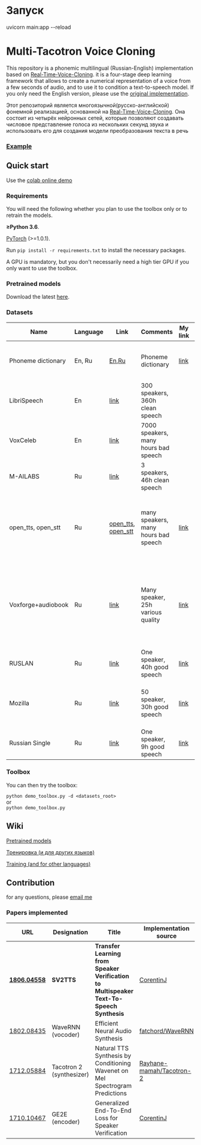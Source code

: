 # Запуск
uvicorn main:app --reload

# Multi-Tacotron Voice Cloning
This repository is a phonemic multilingual (Russian-English) implementation based on [Real-Time-Voice-Cloning](https://github.com/CorentinJ/Real-Time-Voice-Cloning). it is a four-stage deep learning framework that allows to create a numerical representation of a voice from a few seconds of audio, and to use it to condition a text-to-speech model. If you only need the English version, please use the [original implementation](https://github.com/CorentinJ/Real-Time-Voice-Cloning).

Этот репозиторий является многоязычной(русско-английской) фонемной реализацией, основанной на [Real-Time-Voice-Cloning](https://github.com/CorentinJ/Real-Time-Voice-Cloning). Она состоит из четырёх нейронных сетей, которые позволяют создавать числовое представление голоса из нескольких секунд звука и использовать его для создания модели преобразования текста в речь

### [Example](https://soundcloud.com/fn5va3vghrkh/sets/multi-tacotron)

## Quick start
Use the [colab online demo](https://colab.research.google.com/github/vlomme/Multi-Tacotron-Voice-Cloning/blob/master/Multi_Tacotron_Voice_Cloning.ipynb)

### Requirements
You will need the following whether you plan to use the toolbox only or to retrain the models.

**≥Python 3.6**.

[PyTorch](https://pytorch.org/get-started/locally/) (>=1.0.1).

Run `pip install -r requirements.txt` to install the necessary packages.

A GPU is mandatory, but you don't necessarily need a high tier GPU if you only want to use the toolbox.

### Pretrained models
Download the latest [here](https://drive.google.com/uc?id=1aQBmpflbX_ePUdXTSNE4CfEL9hdG2-O8).

### Datasets
| Name | Language | Link | Comments | My link | Comments |
| --- | -- | ------ | ----- | ----- | ----- |
| Phoneme dictionary | En, Ru | [En](https://github.com/cmusphinx/cmudict),[Ru](https://github.com/nsu-ai/russian_g2p) | Phoneme dictionary | [link](https://drive.google.com/file/d/1tNElQSmpveVx0qyqKr1j5slfyM1HVifj/view?usp=sharing) | Совместил русский и английский фонемный словарь |
| LibriSpeech | En | [link](http://www.openslr.org/12/) | 300 speakers, 360h clean speech |  |  |
| VoxCeleb | En  | [link](http://www.robots.ox.ac.uk/~vgg/data/voxceleb/index.html#portfolio) | 7000 speakers, many hours bad speech |  |  |
| M-AILABS | Ru | [link](https://www.caito.de/2019/01/the-m-ailabs-speech-dataset/) | 3 speakers, 46h clean speech|  |  |
| open_tts, open_stt | Ru | [open_tts](https://github.com/snakers4/open_tts), [open_stt](https://github.com/snakers4/open_stt/) | many speakers, many hours bad speech | [link](https://drive.google.com/open?id=1H5vJMuCtBP6RhQ7noQwNji_yY9dCt4nU) | Почистил 4 часа речи одного спикера. Поправил анотацию, разбил на отрезки до 7 секунд |
| Voxforge+audiobook | Ru | [link](http://voxforge.org/downloads/) | Many speaker, 25h various quality | [link](https://drive.google.com/open?id=1OjbQMW3wLgVUNUTZ2diJXubkqdlzgNNn) | Выбрал хорошие файлы. Разбил на отрезки. Добавил аудиокниг из интернета. Получилось 200 спикеров по паре минут на каждого |
| RUSLAN | Ru | [link](https://github.com/ruslan-corpus/ruslan-corpus.github.io) | One speaker, 40h good speech | [link](https://drive.google.com/open?id=1ghrL6al-FDbNkoZ_rLVzLjnGmBNWLbpG) | Перекодировал в 16кГц |
| Mozilla | Ru | [link](https://voice.mozilla.org/ru/datasets) | 50 speaker, 30h good speech | [link](https://drive.google.com/open?id=1Mf4EGQUhlz6nmeky8qQTYFedmW0DNzjV) | Перекодировал в 16кГц, Раскидал разных пользователей по папкам |
| Russian Single | Ru | [link](https://www.kaggle.com/bryanpark/russian-single-speaker-speech-dataset) | One speaker, 9h good speech | [link](https://drive.google.com/open?id=1ycdLrB_k2GRVePGiuNSbq30TB1_JlpNg) | Перекодировал в 16кГц |


### Toolbox
You can then try the toolbox:

`python demo_toolbox.py -d <datasets_root>`  
or  
`python demo_toolbox.py`  


## Wiki
[Pretrained models](https://github.com/vlomme/Multi-Tacotron-Voice-Cloning/wiki/Pretrained-models)

[Тренировка (и для других языков)](https://github.com/vlomme/Multi-Tacotron-Voice-Cloning/wiki/%D0%A2%D1%80%D0%B5%D0%BD%D0%B8%D1%80%D0%BE%D0%B2%D0%BA%D0%B0-(%D0%B8-%D0%B4%D0%BB%D1%8F-%D0%B4%D1%80%D1%83%D0%B3%D0%B8%D1%85-%D1%8F%D0%B7%D1%8B%D0%BA%D0%BE%D0%B2))

[Training (and for other languages)](https://github.com/vlomme/Multi-Tacotron-Voice-Cloning/wiki/Training-(and-for-other-languages))

## Contribution
for any questions, please [email me](niw9102@gmail.com)

### Papers implemented  
| URL | Designation | Title | Implementation source |
| --- | ----------- | ----- | --------------------- |
|[**1806.04558**](https://arxiv.org/pdf/1806.04558.pdf) | **SV2TTS** | **Transfer Learning from Speaker Verification to Multispeaker Text-To-Speech Synthesis** | [CorentinJ](https://github.com/CorentinJ/Real-Time-Voice-Cloning) |
|[1802.08435](https://arxiv.org/pdf/1802.08435.pdf) | WaveRNN (vocoder) | Efficient Neural Audio Synthesis | [fatchord/WaveRNN](https://github.com/fatchord/WaveRNN) |
|[1712.05884](https://arxiv.org/pdf/1712.05884.pdf) | Tacotron 2 (synthesizer) | Natural TTS Synthesis by Conditioning Wavenet on Mel Spectrogram Predictions | [Rayhane-mamah/Tacotron-2](https://github.com/Rayhane-mamah/Tacotron-2)
|[1710.10467](https://arxiv.org/pdf/1710.10467.pdf) | GE2E (encoder)| Generalized End-To-End Loss for Speaker Verification |  [CorentinJ](https://github.com/CorentinJ/Real-Time-Voice-Cloning) |
